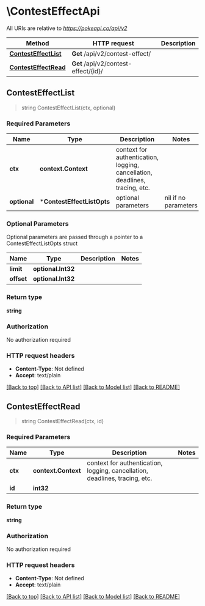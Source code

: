 # \ContestEffectApi

All URIs are relative to *https://pokeapi.co/api/v2*

Method | HTTP request | Description
------------- | ------------- | -------------
[**ContestEffectList**](ContestEffectApi.md#ContestEffectList) | **Get** /api/v2/contest-effect/ | 
[**ContestEffectRead**](ContestEffectApi.md#ContestEffectRead) | **Get** /api/v2/contest-effect/{id}/ | 



## ContestEffectList

> string ContestEffectList(ctx, optional)



### Required Parameters


Name | Type | Description  | Notes
------------- | ------------- | ------------- | -------------
**ctx** | **context.Context** | context for authentication, logging, cancellation, deadlines, tracing, etc.
 **optional** | ***ContestEffectListOpts** | optional parameters | nil if no parameters

### Optional Parameters

Optional parameters are passed through a pointer to a ContestEffectListOpts struct


Name | Type | Description  | Notes
------------- | ------------- | ------------- | -------------
 **limit** | **optional.Int32**|  | 
 **offset** | **optional.Int32**|  | 

### Return type

**string**

### Authorization

No authorization required

### HTTP request headers

- **Content-Type**: Not defined
- **Accept**: text/plain

[[Back to top]](#) [[Back to API list]](../README.md#documentation-for-api-endpoints)
[[Back to Model list]](../README.md#documentation-for-models)
[[Back to README]](../README.md)


## ContestEffectRead

> string ContestEffectRead(ctx, id)



### Required Parameters


Name | Type | Description  | Notes
------------- | ------------- | ------------- | -------------
**ctx** | **context.Context** | context for authentication, logging, cancellation, deadlines, tracing, etc.
**id** | **int32**|  | 

### Return type

**string**

### Authorization

No authorization required

### HTTP request headers

- **Content-Type**: Not defined
- **Accept**: text/plain

[[Back to top]](#) [[Back to API list]](../README.md#documentation-for-api-endpoints)
[[Back to Model list]](../README.md#documentation-for-models)
[[Back to README]](../README.md)

